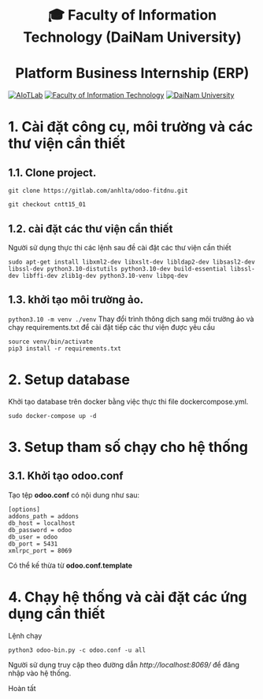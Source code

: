 <h1 align="center">
    🎓 Faculty of Information Technology (DaiNam University)
</h1>
<h1 align="center">
    Platform Business Internship (ERP)
</h1>

[![AIoTLab](https://img.shields.io/badge/AIoTLab-green?style=for-the-badge)](https://fit.dainam.edu.vn)
[![Faculty of Information Technology](https://img.shields.io/badge/Faculty%20of%20Information%20Technology-blue?style=for-the-badge)](https://fit.dainam.edu.vn)
[![DaiNam University](https://img.shields.io/badge/DaiNam%20University-orange?style=for-the-badge)](https://dainam.edu.vn)


# 1. Cài đặt công cụ, môi trường và các thư viện cần thiết

## 1.1. Clone project.
```
git clone https://gitlab.com/anhlta/odoo-fitdnu.git
```

```
git checkout cntt15_01
```


## 1.2. cài đặt các thư viện cần thiết

Người sử dụng thực thi các lệnh sau đề cài đặt các thư viện cần thiết

```
sudo apt-get install libxml2-dev libxslt-dev libldap2-dev libsasl2-dev libssl-dev python3.10-distutils python3.10-dev build-essential libssl-dev libffi-dev zlib1g-dev python3.10-venv libpq-dev
```
## 1.3. khởi tạo môi trường ảo.

`python3.10 -m venv ./venv`
Thay đổi trình thông dịch sang môi trường ảo và chạy requirements.txt để cài đặt tiếp các thư viện được yêu cầu

```
source venv/bin/activate
pip3 install -r requirements.txt
```

# 2. Setup database

Khởi tạo database trên docker bằng việc thực thi file dockercompose.yml.

`sudo docker-compose up -d`

# 3. Setup tham số chạy cho hệ thống

## 3.1. Khởi tạo odoo.conf

Tạo tệp **odoo.conf** có nội dung như sau:

```
[options]
addons_path = addons
db_host = localhost
db_password = odoo
db_user = odoo
db_port = 5431
xmlrpc_port = 8069
```
Có thể kế thừa từ **odoo.conf.template**


# 4. Chạy hệ thống và cài đặt các ứng dụng cần thiết
Lệnh chạy
```
python3 odoo-bin.py -c odoo.conf -u all
```

Người sử dụng truy cập theo đường dẫn _http://localhost:8069/_ để đăng nhập vào hệ thống.

Hoàn tất
    
